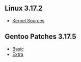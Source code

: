 
## Linux 3.17.2
* [Kernel Sources](http://www.kernel.org/pub/linux/kernel/v3.x/linux-3.17.tar.gz)

## Gentoo Patches 3.17.5
* [Basic](http://dev.gentoo.org/~mpagano/genpatches/tarballs/genpatches-3.17-5.base.tar.xz)
* [Extra](http://dev.gentoo.org/~mpagano/genpatches/tarballs/genpatches-3.17-5.extras.tar.xz)
